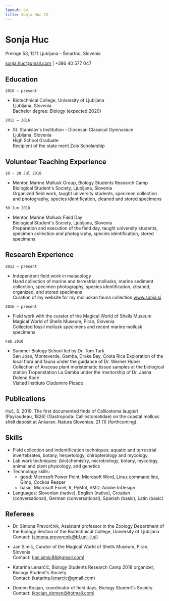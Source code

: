 ```yaml
---
layout: cv
title: Sonja Huc CV
---
```

# Sonja Huc
Preloge 53, 1211 Ljubljana – Šmartno, Slovenia  

<div id="webaddress">
<a href="sonja.huc@gmail.com">sonja.huc@gmail.com</a>
| +386 40 577 047
</div>


## Education

`2016 – present`
- Biotechnical College, University of Ljubljana  
Ljubljana, Slovenia  
Bachelor degree: Biology (expected 2020)

`2012 – 2016`
- St. Stanislav's Institution - Diocesan Classical Gymnasium  
Ljubljana, Slovenia  
High School Graduate  
Recipient of the state merit Zois Scholarship

## Volunteer Teaching Experience

`18 - 28 Jul 2018`
- Mentor, Marine Mollusk Group, Biology Students Research Camp  
Biological Student's Society, Ljubljana, Slovenia   
Organized field work, taught university students, specimen collection and photography, species identification, cleaned and stored specimens  

`30 Jun 2018`
- Mentor, Marine Mollusk Field Day  
Biological Student's Society, Ljubljana, Slovenia  
Preparation and execution of the field day, taught university students, specimen collection and photography, species identification, stored specimens

## Research Experience

`2012 – present`
- Independent field work in malacology  
Hand collection of marine and terrestrial mollusks, marine sediment collection, specimen photography, species identification, cleaned, organized, and stored specimens  
Curation of my website for my molluskan fauna collection www.sonja.si  

`2016 – present`
- Field work with the curator of the Magical World of Shells Museum  
Magical World of Shells Museum, Piran, Slovenia  
Collected fossil mollusk specimens and recent marine mollusk specimens  

`Feb 2018`
- Summer Biology School led by Dr. Tom Turk  
San José, Monteverde, Gamba, Drake Bay, Costa Rica
Exploration of the local flora and fauna under the guidance of Dr. Werner Huber  
Collection of Araceae plant meristematic tissue samples at the biological station Tropenstation La Gamba under the mentorship of Dr. Jasna Dolenc Koce  
Visited Instituto Clodomiro Picado

## Publications

Huč, S. 2019. The first documented finds of Calliostoma laugieri (Payraudeau, 1826) (Gastropoda: Calliostomatidae) on the coastal mollusc shell deposit at Ankaran. Natura Sloveniae. 21 (1) (forthcoming).

## Skills

- Field collection and indentification techniques: aquatic and terrestrial invertebrates, botany, herpetology, chiropterology and mycology
- Lab work techniques: (bio)chemistry, microbiology, botany, mycology, animal and plant physiology, and genetics
- Technology skills:
     - good: Microsoft Power Point, Microsoft Word, Linux command line, Gimp, Cockos Reaper
     - basic: Microsoft Excel, R, PyMol, VMD, Adobe InDesign
- Languages: Slovenian (native), English (native), Croatian (conversational), German (conversational), Spanish (basic), Latin (basic)

## Referees

- Dr. Simona Prevorčnik, Assistant professor in the Zoology Department of the Biology Section of the Biotechnical College, University of Ljubljana  
Contact: ([simona.prevorcnik@bf.uni-lj.si](simona.prevorcnik@bf.uni-lj.si))

- Jan Simič, Curator of the Magical World of Shells Museum, Piran, Slovenia  
Contact: ([jan.simic86@gmail.com](jan.simic86@gmail.com))

- Katarina Lenarčič, Biology Students Research Camp 2018 organizer, Biology Student's Society  
Contact: ([katarina.lenarcic@gmail.com](katarina.lenarcic@gmail.com))
  
- Domen Kocjan, coordinator of field days, Biology Student's Society  
Contact: ([kocjan_domen@hotmail.com](kocjan_domen@hotmail.com))



<!-- ### Footer

Last updated: Aug 2019 -->


